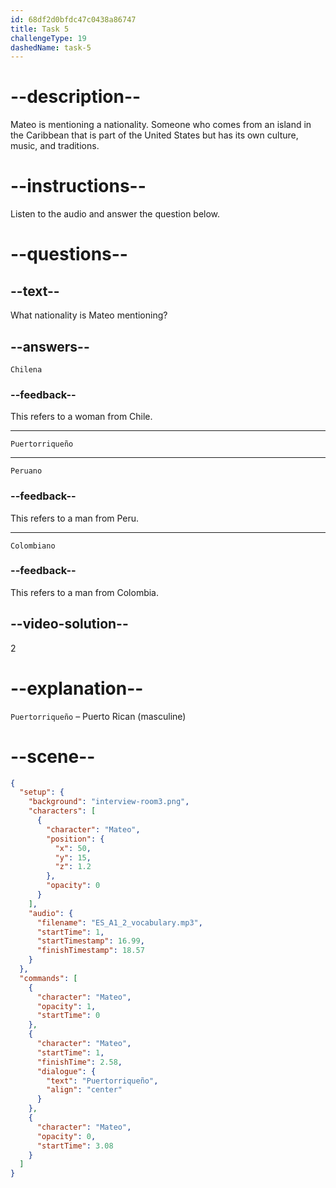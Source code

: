 ```yaml
---
id: 68df2d0bfdc47c0438a86747
title: Task 5
challengeType: 19
dashedName: task-5
---
```


<!-- (audio) Mateo: Puertorriqueño. -->

# --description--

Mateo is mentioning a nationality. Someone who comes from an island in the Caribbean that is part of the United States but has its own culture, music, and traditions.

# --instructions--

Listen to the audio and answer the question below.

# --questions--

## --text--

What nationality is Mateo mentioning?

## --answers--

`Chilena`

### --feedback--

This refers to a woman from Chile.

---

`Puertorriqueño`

---

`Peruano`

### --feedback--

This refers to a man from Peru.

---

`Colombiano`

### --feedback--

This refers to a man from Colombia.

## --video-solution--

2

# --explanation--

`Puertorriqueño` – Puerto Rican (masculine)

# --scene--

```json
{
  "setup": {
    "background": "interview-room3.png",
    "characters": [
      {
        "character": "Mateo",
        "position": {
          "x": 50,
          "y": 15,
          "z": 1.2
        },
        "opacity": 0
      }
    ],
    "audio": {
      "filename": "ES_A1_2_vocabulary.mp3",
      "startTime": 1,
      "startTimestamp": 16.99,
      "finishTimestamp": 18.57
    }
  },
  "commands": [
    {
      "character": "Mateo",
      "opacity": 1,
      "startTime": 0
    },
    {
      "character": "Mateo",
      "startTime": 1,
      "finishTime": 2.58,
      "dialogue": {
        "text": "Puertorriqueño",
        "align": "center"
      }
    },
    {
      "character": "Mateo",
      "opacity": 0,
      "startTime": 3.08
    }
  ]
}
```
